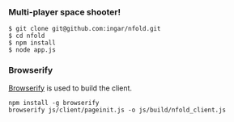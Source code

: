### Multi-player space shooter!

```
$ git clone git@github.com:ingar/nfold.git
$ cd nfold
$ npm install
$ node app.js
```

### Browserify
[Browserify](http://browserify.org) is used to build the client.
```
npm install -g browserify
browserify js/client/pageinit.js -o js/build/nfold_client.js
```